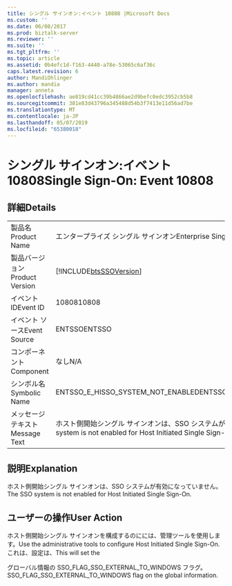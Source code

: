 ```yaml
---
title: シングル サインオン:イベント 10808 |Microsoft Docs
ms.custom: ''
ms.date: 06/08/2017
ms.prod: biztalk-server
ms.reviewer: ''
ms.suite: ''
ms.tgt_pltfrm: ''
ms.topic: article
ms.assetid: 0b4efc1d-f163-4440-a78e-53065c6af36c
caps.latest.revision: 6
author: MandiOhlinger
ms.author: mandia
manager: anneta
ms.openlocfilehash: ae819cd41cc39b4866ae2d9befc0edc3952cb5b8
ms.sourcegitcommit: 381e83d43796a345488d54b3f7413e11d56ad7be
ms.translationtype: MT
ms.contentlocale: ja-JP
ms.lasthandoff: 05/07/2019
ms.locfileid: "65380018"
---
```

# <a name="single-sign-on-event-10808"></a><span data-ttu-id="3a2aa-102">シングル サインオン:イベント 10808</span><span class="sxs-lookup"><span data-stu-id="3a2aa-102">Single Sign-On: Event 10808</span></span>
## <a name="details"></a><span data-ttu-id="3a2aa-103">詳細</span><span class="sxs-lookup"><span data-stu-id="3a2aa-103">Details</span></span>  
  
|                 |                                                                  |
|-----------------|------------------------------------------------------------------|
|  <span data-ttu-id="3a2aa-104">製品名</span><span class="sxs-lookup"><span data-stu-id="3a2aa-104">Product Name</span></span>   |                    <span data-ttu-id="3a2aa-105">エンタープライズ シングル サインオン</span><span class="sxs-lookup"><span data-stu-id="3a2aa-105">Enterprise Single Sign-On</span></span>                     |
| <span data-ttu-id="3a2aa-106">製品バージョン</span><span class="sxs-lookup"><span data-stu-id="3a2aa-106">Product Version</span></span> |    [!INCLUDE[btsSSOVersion](../includes/btsssoversion-md.md)]    |
|    <span data-ttu-id="3a2aa-107">イベント ID</span><span class="sxs-lookup"><span data-stu-id="3a2aa-107">Event ID</span></span>     |                              <span data-ttu-id="3a2aa-108">10808</span><span class="sxs-lookup"><span data-stu-id="3a2aa-108">10808</span></span>                               |
|  <span data-ttu-id="3a2aa-109">イベント ソース</span><span class="sxs-lookup"><span data-stu-id="3a2aa-109">Event Source</span></span>   |                              <span data-ttu-id="3a2aa-110">ENTSSO</span><span class="sxs-lookup"><span data-stu-id="3a2aa-110">ENTSSO</span></span>                              |
|    <span data-ttu-id="3a2aa-111">コンポーネント</span><span class="sxs-lookup"><span data-stu-id="3a2aa-111">Component</span></span>    |                               <span data-ttu-id="3a2aa-112">なし</span><span class="sxs-lookup"><span data-stu-id="3a2aa-112">N/A</span></span>                                |
|  <span data-ttu-id="3a2aa-113">シンボル名</span><span class="sxs-lookup"><span data-stu-id="3a2aa-113">Symbolic Name</span></span>  |                <span data-ttu-id="3a2aa-114">ENTSSO_E_HISSO_SYSTEM_NOT_ENABLED</span><span class="sxs-lookup"><span data-stu-id="3a2aa-114">ENTSSO_E_HISSO_SYSTEM_NOT_ENABLED</span></span>                 |
|  <span data-ttu-id="3a2aa-115">メッセージ テキスト</span><span class="sxs-lookup"><span data-stu-id="3a2aa-115">Message Text</span></span>   | <span data-ttu-id="3a2aa-116">ホスト側開始シングル サインオンは、SSO システムが有効になっていません。</span><span class="sxs-lookup"><span data-stu-id="3a2aa-116">The SSO system is not enabled for Host Initiated Single Sign-On.</span></span> |
  
## <a name="explanation"></a><span data-ttu-id="3a2aa-117">説明</span><span class="sxs-lookup"><span data-stu-id="3a2aa-117">Explanation</span></span>  
 <span data-ttu-id="3a2aa-118">ホスト側開始シングル サインオンは、SSO システムが有効になっていません。</span><span class="sxs-lookup"><span data-stu-id="3a2aa-118">The SSO system is not enabled for Host Initiated Single Sign-On.</span></span>  
  
## <a name="user-action"></a><span data-ttu-id="3a2aa-119">ユーザーの操作</span><span class="sxs-lookup"><span data-stu-id="3a2aa-119">User Action</span></span>  
 <span data-ttu-id="3a2aa-120">ホスト側開始シングル サインオンを構成するのにには、管理ツールを使用します。</span><span class="sxs-lookup"><span data-stu-id="3a2aa-120">Use the administrative tools to configure Host Initiated Single Sign-On.</span></span> <span data-ttu-id="3a2aa-121">これは、設定は、</span><span class="sxs-lookup"><span data-stu-id="3a2aa-121">This will set the</span></span>  
  
 <span data-ttu-id="3a2aa-122">グローバル情報の SSO_FLAG_SSO_EXTERNAL_TO_WINDOWS フラグ。</span><span class="sxs-lookup"><span data-stu-id="3a2aa-122">SSO_FLAG_SSO_EXTERNAL_TO_WINDOWS flag on the global information.</span></span>